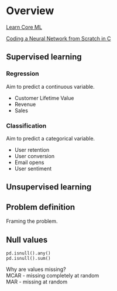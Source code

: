 # Overview

[Learn Core ML](https://www.youtube.com/watch?v=0g-XL0WV2xo)  

[Coding a Neural Network from Scratch in C](https://www.youtube.com/watch?v=LA4I3cWkp1E)  

## Supervised learning

### Regression
Aim to predict a continuous variable.  
- Customer Lifetime Value
- Revenue
- Sales

### Classification
Aim to predict a categorical variable.  
- User retention
- User conversion
- Email opens
- User sentiment

## Unsupervised learning

## Problem definition
Framing the problem.  


## Null values
```
pd.isnull().any()
pd.isnull().sum()
```

Why are values missing?  
MCAR - missing completely at random  
MAR - missing at random  

